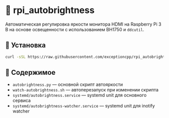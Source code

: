 # 🔆 rpi_autobrightness

Автоматическая регулировка яркости монитора HDMI на Raspberry Pi 3 B на основе освещенности с использованием BH1750 и `ddcutil`.

## 🚀 Установка

```bash
curl -sSL https://raw.githubusercontent.com/exceptioncpp/rpi_autobrightness/main/install.sh | bash
```

## 📁 Содержимое

- `autobrightness.py` — основной скрипт автояркости
- `watch-autobrightness.sh` — автоперезапуск при изменении скрипта
- `systemd/autobrightness.service` — systemd unit для основного сервиса
- `systemd/autobrightness-watcher.service` — systemd unit для inotify watcher
